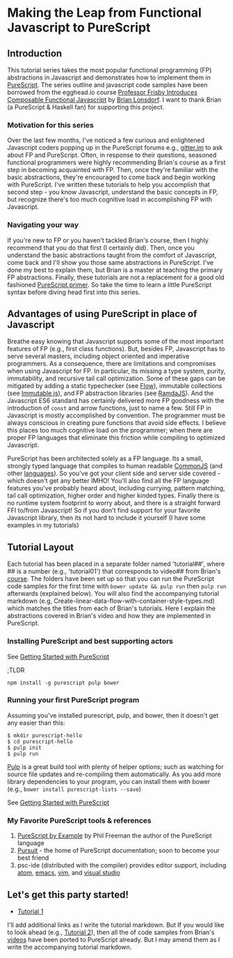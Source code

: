 # Making the Leap from Functional Javascript to PureScript

## Introduction

This tutorial series takes the most popular functional programming (FP) abstractions in Javascript and demonstrates how to implement them in [PureScript](http://www.purescript.org). The series outline and javascript code samples have been borrowed from the egghead.io course [Professor Frisby Introduces Composable Functional Javascript](https://egghead.io/courses/professor-frisby-introduces-composable-functional-javascript) by
[Brian Lonsdorf](https://github.com/DrBoolean).  I want to thank Brian (a PureScript & Haskell fan) for supporting this project.

### Motivation for this series

Over the last few months, I've noticed a few curious and enlightened Javascript coders popping up in the PureScript forums e.g., [gitter.im](https://gitter.im/purescript/purescript) to ask about FP and PureScript.  Often, in response to their questions, seasoned functional programmers were highly recommending Brian's course as a first step in becoming acquainted with FP. Then, once they're familiar with the basic abstractions, they're encouraged
to come back and begin working with PureScript.  I've written these tutorials to help you accomplish that second step - you know Javascript, understand the basic concepts in FP, but recognize there's too much cognitive load in accomplishing FP with Javascript.

### Navigating your way

If you're new to FP or you haven't tackled Brian's course, then I highly recommend that you do that first (I certainly did). Then, once you understand the basic abstractions taught from the comfort of Javascript, come back and I'll show you those same abstractions in PureScript. I've done my best to explain them, but Brian is a master at teaching the primary FP abstractions.  Finally, these tutorials are not a replacement for a good old fashioned [PureScript primer](https://leanpub.com/purescript). So take the time to learn a little PureScript syntax before diving head first into this series.

## Advantages of using PureScript in place of Javascript

Breathe easy knowing that Javascript supports some of the most important features of FP (e.g., first class functions).  But, besides FP, Javascript has to serve several masters, including object oriented and imperative programmers.  As a consequence, there are limitations and compromises when using Javascript for FP. In particular, its missing a type system, purity, immutability, and recursive tail call optimization.  Some of these gaps can be mitigated by adding a static typechecker (see [Flow](https://github.com/facebook/flow)), immutable collections (see [Immutable.js](https://facebook.github.io/immutable-js/)), and FP abstraction libraries (see [RamdaJS](http://ramdajs.com)). And the Javascript ES6 standard has certainly delivered more FP goodness with the introduction of `const` and arrow functions, just to name a few.  Still FP in Javascript is mostly accomplished by convention. The programmer must be always conscious in creating pure functions that avoid side effects.  I believe this places too much cognitive load on the programmer; when there are proper FP languages that eliminate this friction while compiling to optimized Javascript.

PureScript has been architected solely as a FP language. Its a small, strongly typed language that compiles to human readable [CommonJS](https://en.wikipedia.org/wiki/CommonJS) (and other [languages](https://github.com/andyarvanitis/purescript-native)). So you've got your client side and server side covered - which doesn't get any better IMHO!  You'll also find all the FP language features you've probably heard about, including currying, pattern matching, tail call optimization, higher order and higher kinded types.  Finally there is no runtime system footprint to worry about, and there is a straight forward FFI to/from Javascript! So if you don't find support for your favorite Javascript library, then its not hard to include it yourself (I have some examples in my tutorials)

## Tutorial Layout

Each tutorial has been placed in a separate folder named 'tutorial##', where ## is a number (e.g., 'tutorial01') that corresponds to video## from Brian's [course](https://egghead.io/courses/professor-frisby-introduces-composable-functional-javascript). The folders have been set up so that you can run the PureScript code samples for the first time with `bower update && pulp run` then `pulp run` afterwards (explained below).  You will also find the accompanying tutorial markdown (e.g, Create-linear-data-flow-with-container-style-types.md) which matches the titles from each of Brian's tutorials.  Here I explain the abstractions covered in Brian's video and how they are implemented in PureScript.

### Installing PureScript and best supporting actors
See [Getting Started with PureScript](http://www.purescript.org/learn/getting-started/)

;TLDR
```
npm install -g purescript pulp bower

```
### Running your first PureScript program

Assuming you've installed purescript, pulp, and bower, then it doesn't get any easier than this:

```
$ mkdir purescript-hello
$ cd purescript-hello
$ pulp init
$ pulp run
```
[Pulp](https://github.com/bodil/pulp) is a great build tool with plenty of helper options; such as watching for source file updates and re-compiling them automatically. As you add more library dependencies to your program, you can install them with bower (e.g., `bower install purescript-lists --save`)

See [Getting Started with PureScript](http://www.purescript.org/learn/getting-started/)

### My Favorite PureScript tools & references

1. [PureScript by Example](https://leanpub.com/purescript/) by Phil Freeman the author of the PureScript language
2. [Pursuit](https://pursuit.purescript.org) - the home of PureScript documentation; soon to become your best friend
3. psc-ide (distributed with the compiler) provides editor support, including [atom](https://github.com/nwolverson/atom-ide-purescript), [emacs]( https://github.com/epost/psc-ide-emacs), [vim](https://github.com/FrigoEU/psc-ide-vim), and [visual studio]( https://github.com/nwolverson/vscode-ide-purescript)

## Let's get this party started!

* [Tutorial 1](https://github.com/adkelley/fp-javascript-to-purescript/tutorial01)

I'll add additional links as I write the tutorial markdown. But If you would like to look ahead (e.g., [Tutorial 2](https://github.com/adkelley/fp-javascript-to-purescript/tutorial02)), then all the of code samples from Brian's [videos](https://egghead.io/courses/professor-frisby-introduces-composable-functional-javascript) have been ported to PureScript already. But I may amend them as I write the accompanying tutorial markdown.  

